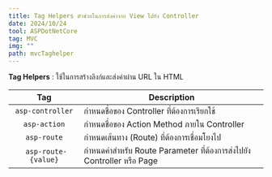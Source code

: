 ```yaml
---
title: Tag Helpers ตัวช่วยในการส่งค่าจาก View ไปยัง Controller
date: 2024/10/24
tool: ASPDotNetCore
tag: MVC
img: ""
path: mvcTaghelper
---
```


**Tag Helpers** : ใช้ในการสร้างลิงก์และส่งค่าผ่าน URL ใน HTML

|Tag|Description|
| :---: | --- |
|`asp-controller`|กำหนดชื่อของ Controller ที่ต้องการเรียกใช้|
|`asp-action`|กำหนดชื่อของ Action Method ภายใน Controller|
|`asp-route`|กำหนดเส้นทาง (Route) ที่ต้องการเชื่อมโยงไป|
|` asp-route-{value}`|กำหนดค่าสำหรับ Route Parameter ที่ต้องการส่งไปยัง Controller หรือ Page|
